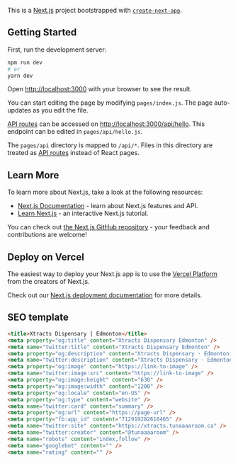 This is a [Next.js](https://nextjs.org/) project bootstrapped with [`create-next-app`](https://github.com/vercel/next.js/tree/canary/packages/create-next-app).

## Getting Started

First, run the development server:

```bash
npm run dev
# or
yarn dev
```

Open [http://localhost:3000](http://localhost:3000) with your browser to see the result.

You can start editing the page by modifying `pages/index.js`. The page auto-updates as you edit the file.

[API routes](https://nextjs.org/docs/api-routes/introduction) can be accessed on [http://localhost:3000/api/hello](http://localhost:3000/api/hello). This endpoint can be edited in `pages/api/hello.js`.

The `pages/api` directory is mapped to `/api/*`. Files in this directory are treated as [API routes](https://nextjs.org/docs/api-routes/introduction) instead of React pages.

## Learn More

To learn more about Next.js, take a look at the following resources:

- [Next.js Documentation](https://nextjs.org/docs) - learn about Next.js features and API.
- [Learn Next.js](https://nextjs.org/learn) - an interactive Next.js tutorial.

You can check out [the Next.js GitHub repository](https://github.com/vercel/next.js/) - your feedback and contributions are welcome!

## Deploy on Vercel

The easiest way to deploy your Next.js app is to use the [Vercel Platform](https://vercel.com/new?utm_medium=default-template&filter=next.js&utm_source=create-next-app&utm_campaign=create-next-app-readme) from the creators of Next.js.

Check out our [Next.js deployment documentation](https://nextjs.org/docs/deployment) for more details.

## SEO template

```html
<title>Xtracts Dispensary | Edmonton</title>
<meta property="og:title" content="Xtracts Dispensary Edmonton" />
<meta name="twitter:title" content="Xtracts Dispensary Edmonton" />
<meta property="og:description" content="Xtracts Dispensary · Edmonton, AB" />
<meta name="twitter:description" content="Xtracts Dispensary · Edmonton, AB" />
<meta property="og:image" content="https://link-to-image" />
<meta name="twitter:image:src" content="https://link-to-image" />
<meta property="og:image:height" content="630" />
<meta property="og:image:width" content="1200" />
<meta property="og:locale" content="en-US" />
<meta property="og:type" content="website" />
<meta name="twitter:card" content="summary" />
<meta property="og:url" content="https://page-url" />
<meta property="fb:app_id" content="712919282610465" />
<meta name="twitter:site" content="https://xtracts.tunaaaaroom.ca" />
<meta name="twitter:creator" content="@tunaaaaroom" />
<meta name="robots" content="index,follow" />
<meta name="googlebot" content="" />
<meta name="rating" content="" />
```
